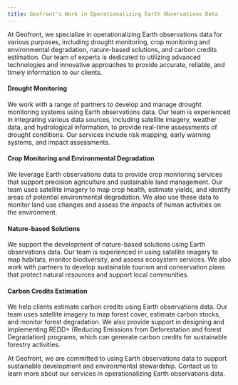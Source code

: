 ```yaml
---
title: Geofront's Work in Operationalizing Earth Observations Data
---
```


At Geofront, we specialize in operationalizing Earth observations data for various purposes, including drought monitoring, crop monitoring and environmental degradation, nature-based solutions, and carbon credits estimation. Our team of experts is dedicated to utilizing advanced technologies and innovative approaches to provide accurate, reliable, and timely information to our clients.

#### Drought Monitoring

We work with a range of partners to develop and manage drought monitoring systems using Earth observations data. Our team is experienced in integrating various data sources, including satellite imagery, weather data, and hydrological information, to provide real-time assessments of drought conditions. Our services include risk mapping, early warning systems, and impact assessments.

#### Crop Monitoring and Environmental Degradation

We leverage Earth observations data to provide crop monitoring services that support precision agriculture and sustainable land management. Our team uses satellite imagery to map crop health, estimate yields, and identify areas of potential environmental degradation. We also use these data to monitor land use changes and assess the impacts of human activities on the environment.

#### Nature-based Solutions

We support the development of nature-based solutions using Earth observations data. Our team is experienced in using satellite imagery to map habitats, monitor biodiversity, and assess ecosystem services. We also work with partners to develop sustainable tourism and conservation plans that protect natural resources and support local communities.

#### Carbon Credits Estimation

We help clients estimate carbon credits using Earth observations data. Our team uses satellite imagery to map forest cover, estimate carbon stocks, and monitor forest degradation. We also provide support in designing and implementing REDD+ (Reducing Emissions from Deforestation and forest Degradation) programs, which can generate carbon credits for sustainable forestry activities.

At Geofront, we are committed to using Earth observations data to support sustainable development and environmental stewardship. Contact us to learn more about our services in operationalizing Earth observations data.
